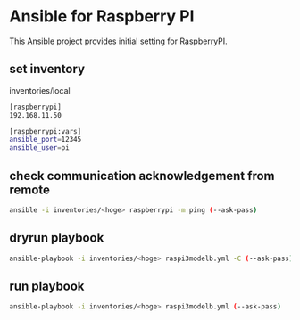# Ansible for Raspberry PI

This Ansible project provides initial setting for RaspberryPI.

## set inventory

inventories/local
```bash
[raspberrypi]
192.168.11.50

[raspberrypi:vars]
ansible_port=12345
ansible_user=pi
```

## check communication acknowledgement from remote

```bash
ansible -i inventories/<hoge> raspberrypi -m ping (--ask-pass)
```

## dryrun playbook

```bash
ansible-playbook -i inventories/<hoge> raspi3modelb.yml -C (--ask-pass)
```

## run playbook

```bash
ansible-playbook -i inventories/<hoge> raspi3modelb.yml (--ask-pass)
```
